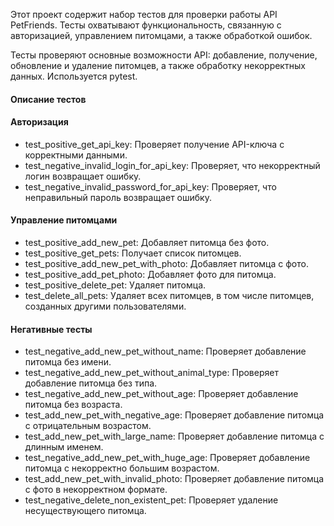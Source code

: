 Этот проект содержит набор тестов для проверки работы API PetFriends. Тесты охватывают функциональность, связанную с авторизацией, управлением питомцами, а также обработкой ошибок.

Тесты проверяют основные возможности API: добавление, получение, обновление и удаление питомцев, а также обработку некорректных данных. Используется pytest.

#### Описание тестов
#### Авторизация
- test_positive_get_api_key: Проверяет получение API-ключа с корректными данными.
- test_negative_invalid_login_for_api_key: Проверяет, что некорректный логин возвращает ошибку.
- test_negative_invalid_password_for_api_key: Проверяет, что неправильный пароль возвращает ошибку.
#### Управление питомцами
- test_positive_add_new_pet: Добавляет питомца без фото.
- test_positive_get_pets: Получает список питомцев.
- test_positive_add_new_pet_with_photo: Добавляет питомца с фото.
- test_positive_add_pet_photo: Добавляет фото для питомца.
- test_positive_delete_pet: Удаляет питомца.
- test_delete_all_pets: Удаляет всех питомцев, в том числе питомцев, созданных другими пользователями.
#### Негативные тесты
- test_negative_add_new_pet_without_name: Проверяет добавление питомца без имени.
- test_negative_add_new_pet_without_animal_type: Проверяет добавление питомца без типа.
- test_negative_add_new_pet_without_age: Проверяет добавление питомца без возраста.
- test_add_new_pet_with_negative_age: Проверяет добавление питомца с отрицательным возрастом.
- test_add_new_pet_with_large_name: Проверяет добавление питомца с длинным именем.
- test_negative_add_new_pet_with_huge_age: Проверяет добавление питомца с некорректно большим возрастом.
- test_add_new_pet_with_invalid_photo: Проверяет добавление питомца с фото в некорректном формате.
- test_negative_delete_non_existent_pet: Проверяет удаление несуществующего питомца.